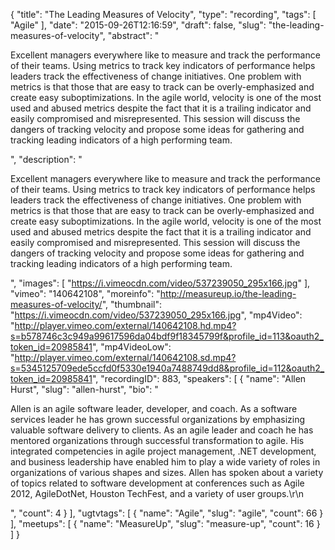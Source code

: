 {
  "title": "The Leading Measures of Velocity",
  "type": "recording",
  "tags": [
    "Agile"
  ],
  "date": "2015-09-26T12:16:59",
  "draft": false,
  "slug": "the-leading-measures-of-velocity",
  "abstract": "<p>Excellent managers everywhere like to measure and track the performance of their teams. Using metrics to track key indicators of performance helps leaders track the effectiveness of change initiatives. One problem with metrics is that those that are easy to track can be overly-emphasized and create easy suboptimizations. In the agile world, velocity is one of the most used and abused metrics despite the fact that it is a trailing indicator and easily compromised and misrepresented. This session will discuss the dangers of tracking velocity and propose some ideas for gathering and tracking leading indicators of a high performing team.</p>",
  "description": "<p>Excellent managers everywhere like to measure and track the performance of their teams. Using metrics to track key indicators of performance helps leaders track the effectiveness of change initiatives. One problem with metrics is that those that are easy to track can be overly-emphasized and create easy suboptimizations. In the agile world, velocity is one of the most used and abused metrics despite the fact that it is a trailing indicator and easily compromised and misrepresented. This session will discuss the dangers of tracking velocity and propose some ideas for gathering and tracking leading indicators of a high performing team.</p>",
  "images": [
    "https://i.vimeocdn.com/video/537239050_295x166.jpg"
  ],
  "vimeo": "140642108",
  "moreinfo": "http://measureup.io/the-leading-measures-of-velocity/",
  "thumbnail": "https://i.vimeocdn.com/video/537239050_295x166.jpg",
  "mp4Video": "http://player.vimeo.com/external/140642108.hd.mp4?s=b578746c3c949a99617596da04bdf9f18345799f&profile_id=113&oauth2_token_id=20985841",
  "mp4VideoLow": "http://player.vimeo.com/external/140642108.sd.mp4?s=5345125709ede5ccfd0f5330e1940a7488749dd8&profile_id=112&oauth2_token_id=20985841",
  "recordingID": 883,
  "speakers": [
    {
      "name": "Allen Hurst",
      "slug": "allen-hurst",
      "bio": "<p>Allen is an agile software leader, developer, and coach. As a software services leader he has grown successful organizations by emphasizing valuable software delivery to clients. As an agile leader and coach he has mentored organizations through successful transformation to agile. His integrated competencies in agile project management, .NET development, and business leadership have enabled him to play a wide variety of roles in organizations of various shapes and sizes. Allen has spoken about a variety of topics related to software development at conferences such as Agile 2012, AgileDotNet, Houston TechFest, and a variety of user groups.\r\n</p>",
      "count": 4
    }
  ],
  "ugtvtags": [
    {
      "name": "Agile",
      "slug": "agile",
      "count": 66
    }
  ],
  "meetups": [
    {
      "name": "MeasureUp",
      "slug": "measure-up",
      "count": 16
    }
  ]
}